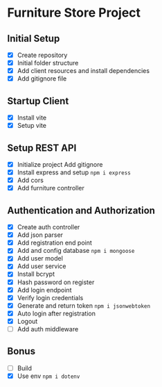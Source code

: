 # Furniture Store Project

## Initial Setup
- [x] Create repository
- [x] Initial folder structure
- [x] Add client resources and install dependencies 
- [x] Add gitignore file

## Startup Client
- [x] Install vite
- [x] Setup vite

## Setup REST API
- [x] Initialize project Add gitignore
- [x] Install express and setup `npm i express`
- [x] Add cors
- [x] Add furniture controller

## Authentication and Authorization
- [x] Create auth controller
- [x] Add json parser   
- [x] Add registration end point
- [x] Add and config database `npm i mongoose`
- [x] Add user model
- [x] Add user service
- [x] Install bcrypt
- [x] Hash password on register
- [x] Add login endpoint
- [x] Verify login credentials
- [x] Generate and return token `npm i jsonwebtoken`
- [x] Auto login after registration
- [x] Logout
- [ ] Add auth middleware

## Bonus
- [ ] Build
- [x] Use env `npm i dotenv`
